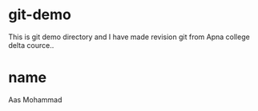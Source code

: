 # git-demo
This is git demo directory and I have made revision git from Apna college delta cource..

# name
Aas Mohammad
